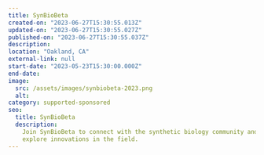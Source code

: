 ```yaml
---
title: SynBioBeta
created-on: "2023-06-27T15:30:55.013Z"
updated-on: "2023-06-27T15:30:55.027Z"
published-on: "2023-06-27T15:30:55.037Z"
description:
location: "Oakland, CA"
external-link: null
start-date: "2023-05-23T15:30:00.000Z"
end-date:
image:
  src: /assets/images/synbiobeta-2023.png
  alt:
category: supported-sponsored
seo:
  title: SynBioBeta
  description:
    Join SynBioBeta to connect with the synthetic biology community and
    explore innovations in the field.
---
```

